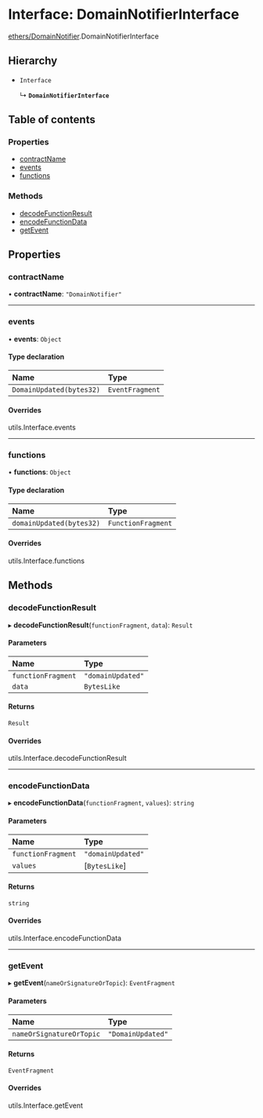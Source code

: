 # Interface: DomainNotifierInterface

[ethers/DomainNotifier](../modules/ethers_DomainNotifier.md).DomainNotifierInterface

## Hierarchy

- `Interface`

  ↳ **`DomainNotifierInterface`**

## Table of contents

### Properties

- [contractName](ethers_DomainNotifier.DomainNotifierInterface.md#contractname)
- [events](ethers_DomainNotifier.DomainNotifierInterface.md#events)
- [functions](ethers_DomainNotifier.DomainNotifierInterface.md#functions)

### Methods

- [decodeFunctionResult](ethers_DomainNotifier.DomainNotifierInterface.md#decodefunctionresult)
- [encodeFunctionData](ethers_DomainNotifier.DomainNotifierInterface.md#encodefunctiondata)
- [getEvent](ethers_DomainNotifier.DomainNotifierInterface.md#getevent)

## Properties

### contractName

• **contractName**: ``"DomainNotifier"``

___

### events

• **events**: `Object`

#### Type declaration

| Name | Type |
| :------ | :------ |
| `DomainUpdated(bytes32)` | `EventFragment` |

#### Overrides

utils.Interface.events

___

### functions

• **functions**: `Object`

#### Type declaration

| Name | Type |
| :------ | :------ |
| `domainUpdated(bytes32)` | `FunctionFragment` |

#### Overrides

utils.Interface.functions

## Methods

### decodeFunctionResult

▸ **decodeFunctionResult**(`functionFragment`, `data`): `Result`

#### Parameters

| Name | Type |
| :------ | :------ |
| `functionFragment` | ``"domainUpdated"`` |
| `data` | `BytesLike` |

#### Returns

`Result`

#### Overrides

utils.Interface.decodeFunctionResult

___

### encodeFunctionData

▸ **encodeFunctionData**(`functionFragment`, `values`): `string`

#### Parameters

| Name | Type |
| :------ | :------ |
| `functionFragment` | ``"domainUpdated"`` |
| `values` | [`BytesLike`] |

#### Returns

`string`

#### Overrides

utils.Interface.encodeFunctionData

___

### getEvent

▸ **getEvent**(`nameOrSignatureOrTopic`): `EventFragment`

#### Parameters

| Name | Type |
| :------ | :------ |
| `nameOrSignatureOrTopic` | ``"DomainUpdated"`` |

#### Returns

`EventFragment`

#### Overrides

utils.Interface.getEvent
